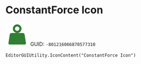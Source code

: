 # ConstantForce Icon
![](/img/ConstantForce%20Icon.png)
GUID: `-801216066870577310`
```
EditorGUIUtility.IconContent("ConstantForce Icon")
```
